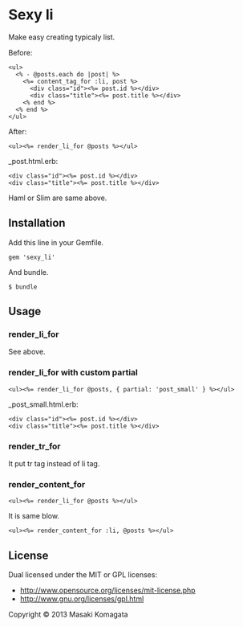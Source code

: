 # Sexy li

Make easy creating typicaly list.

Before:

    <ul>
      <% - @posts.each do |post| %>
        <%= content_tag_for :li, post %>
          <div class="id"><%= post.id %></div>
          <div class="title"><%= post.title %></div>
        <% end %>
      <% end %>
    </ul>

After:

    <ul><%= render_li_for @posts %></ul>

_post.html.erb:

    <div class="id"><%= post.id %></div>
    <div class="title"><%= post.title %></div>

Haml or Slim are same above.

## Installation

Add this line in your Gemfile.

    gem 'sexy_li'

And bundle.

    $ bundle

## Usage

### render_li_for

See above.

### render_li_for with custom partial

    <ul><%= render_li_for @posts, { partial: 'post_small' } %></ul>

_post_small.html.erb:

    <div class="id"><%= post.id %></div>
    <div class="title"><%= post.title %></div>

### render_tr_for

It put tr tag instead of li tag.


### render_content_for

    <ul><%= render_li_for @posts %></ul>

It is same blow.

    <ul><%= render_content_for :li, @posts %></ul>

## License

Dual licensed under the MIT or GPL licenses:

+ http://www.opensource.org/licenses/mit-license.php
+ http://www.gnu.org/licenses/gpl.html

Copyright © 2013 Masaki Komagata
